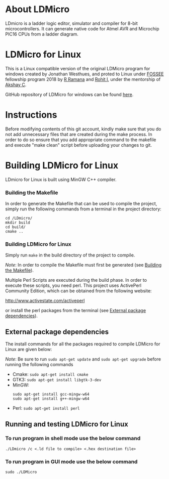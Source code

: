 # About LDMicro
LDmicro is a ladder logic editor, simulator and compiler for 8-bit microcontrollers. It can generate native code for Atmel AVR and Microchip PIC16 CPUs from a ladder diagram.

# LDMicro for Linux
This is a Linux compatible version of the original LDMicro program for windows created by Jonathan Westhues, and proted to Linux under [FOSSEE](https://github.com/FOSSEE) fellowship program 2018 by [R Ramana](https://github.com/Rr42) and [Rohit I](https://github.com/NatsuDrag9), under the mentorship of [Akshay C](https://github.com/akshay-c).

GitHub repository of LDMicro for windows can be found [here](https://github.com/akshay-c/LDmicro).

# Instructions
Before modifying contents of this git account, kindly make sure that you do not add unnecessary files that are created during the make process. In order to do so ensure that you add appropriate command to the makefile and execute "make clean" script before uploading your changes to git.

# Building LDMicro for Linux
LDmicro for Linux is built using MinGW C++ compiler. 

### Building the Makefile
In order to generate the Makefile that can be used to compile the project, simply run the following commands from a terminal in the project directory:
```
cd /LDmicro/
mkdir build
cd build/
cmake ..
```

### Building LDMicro for Linux
Simply run `make` in the build directory of the project to compile.

_Note_: In order to compile the Makefile must first be generated (see [Building the Makefile](#building-the-makefile)).

Multiple Perl Scripts are executed during the build phase. In order to execute these scripts, you need perl. This project uses ActivePerl Community Edition, which can be obtained from the following website:

http://www.activestate.com/activeperl

or install the perl packages from the terminal (see [External package dependencies](#external-package-dependencies)).

## External package dependencies
The install commands for all the packages required to compile LDMicro for Linux are given below:

_Note_: Be sure to run `sudo apt-get update` and `sudo apt-get upgrade` before running the following commands

* Cmake: `sudo apt-get install cmake`
* GTK3: `sudo apt-get install libgtk-3-dev`
* MinGW: 
  ```
  sudo apt-get install gcc-mingw-w64
  sudo apt-get install g++-mingw-w64
  ```
* Perl: `sudo apt-get install perl`

## Running and testing LDMicro for Linux
### To run program in shell mode use the below command
`./LDmicro /c <.ld file to compile> <.hex destination file>`

### To run program in GUI mode use the below command
`sudo ./LDMicro`
